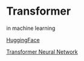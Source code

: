 # Transformer
in machine learning

[HuggingFace](https://transformer.huggingface.co/doc/gpt2-large)

[Transformer Neural Network](https://www.youtube.com/watch?v=4Bdc55j80l8)
